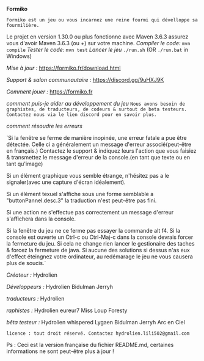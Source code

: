 **Formiko**

`Formiko est un jeu ou vous incarnez une reine fourmi qui dévelloppe sa fourmilière.`

Le projet en version 1.30.0 ou plus fonctionne avec Maven 3.6.3 assurez vous d'avoir Maven 3.6.3 (ou +) sur votre machine.
*Compiler le code:*
`mvn compile`
*Tester le code:*
`mvn test`
*Lancer le jeu*
`./run.sh` (OR `./run.bat` in Windows)

*Mise à jour :* https://formiko.fr/download.html

*Support & salon communautaire :* https://discord.gg/9uHXJ9K

*Comment jouer :* https://formiko.fr

*comment puis-je aider au développement du jeu*
`Nous avons besoin de graphistes, de traducteurs, de codeurs & surtout de beta testeurs. Contactez nous via le lien discord pour en savoir plus.`

*comment résoudre les erreurs*

`Si la fenêtre se ferme de manière inopinée, une erreur fatale a pue être détectée. Celle ci a généralement un message d'erreur associé(peut-être en français.)
Contactez le support & indiquez leurs l'action que vous faisiez & transmettez le message d'erreur de la console.(en tant que texte ou en tant qu'image)

Si un élément graphique vous semble étrange, n'hésitez pas a le signaler(avec une capture d'écran idéalement).

Si un élément texuel s'affiche sous une forme semblable a "buttonPannel.desc.3" la traduction n'est peut-être pas fini.

Si une action ne s'effectue pas correctement un message d'erreur s'affichera dans la console.

Si la fenêtre du jeu ne ce ferme pas essayer la commande alt f4.
Si la console est ouverte un Ctrl-c ou Ctrl-Maj-c dans la console devrais forcer la fermeture du jeu.
Si cela ne change rien lancer le gestionaire des taches & forcez la fermeture de java.
Si aucune des solutions si dessus n'as eux d'effect éteingnez votre ordinateur, au redémarage le jeu ne vous causera plus de soucis.`

*Créateur :*
Hydrolien

*Développeurs :*
Hydrolien
Bidulman
Jerryh

*traducteurs :*
Hydrolien

*raphistes :*
Hydrolien
eureur7
Miss Loup
Foresty

*bêta testeur :*
Hydrolien
whispered
Lygaen
Bidulman
Jerryh
Arc en Ciel

`licence : tout droit réservé. Contactez hydrolien.lili502@gmail.com`

Ps : Ceci est la version française du fichier README.md, certaines informations ne sont peut-être plus à jour !
